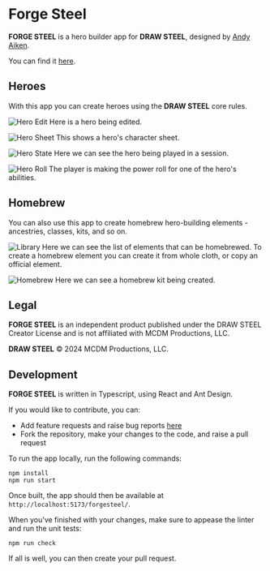 # Forge Steel

**FORGE STEEL** is a hero builder app for **DRAW STEEL**, designed by [Andy Aiken](mailto:andy.aiken@live.co.uk).

You can find it [here](https://andyaiken.github.io/forgesteel/).

## Heroes

With this app you can create heroes using the **DRAW STEEL** core rules.

![Hero Edit](./src/assets/screenshots/hero-edit.png)
Here is a hero being edited.

![Hero Sheet](./src/assets/screenshots/hero-sheet-interactive.png)
This shows a hero's character sheet.

![Hero State](./src/assets/screenshots/hero-state.png)
Here we can see the hero being played in a session.

![Hero Roll](./src/assets/screenshots/hero-roll.png)
The player is making the power roll for one of the hero's abilities.

## Homebrew

You can also use this app to create homebrew hero-building elements - ancestries, classes, kits, and so on.

![Library](./src/assets/screenshots/library.png)
Here we can see the list of elements that can be homebrewed. To create a homebrew element you can create it from whole cloth, or copy an official element.

![Homebrew](./src/assets/screenshots/homebrew.png)
Here we can see a homebrew kit being created.

## Legal

**FORGE STEEL** is an independent product published under the DRAW STEEL Creator License and is not affiliated with MCDM Productions, LLC.

**DRAW STEEL** © 2024 MCDM Productions, LLC.

## Development

**FORGE STEEL** is written in Typescript, using React and Ant Design.

If you would like to contribute, you can:

* Add feature requests and raise bug reports [here](https://github.com/andyaiken/forgesteel/issues)
* Fork the repository, make your changes to the code, and raise a pull request

To run the app locally, run the following commands:

```
npm install
npm run start
```

Once built, the app should then be available at `http://localhost:5173/forgesteel/`.

When you've finished with your changes, make sure to appease the linter and run the unit tests:

```
npm run check
```

If all is well, you can then create your pull request.
